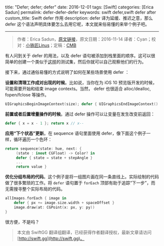 title: "Defer; defer; defer"
date: 2016-12-01
tags: [Swift]
categories: [Erica Sadun]
permalink: defer-defer-defer
keywords: swift defer,swift defer after
custom_title: Swift defer 作用
description: defer 译为延缓、推迟之意，那么 defer 这个语法声明具体要怎么去用它呢，本文就来俗易懂的来举个例子吧。

---
> 作者：Erica Sadun，[原文链接](http://ericasadun.com/2016/11/14/defer-defer-defer/)，原文日期：2016-11-14
> 译者：Cyan；校对：[小铁匠Linus](http://linusling.com)；定稿：[CMB](https://github.com/chenmingbiao)
  







<!--此处开始正文-->

有人问到关于 defer 的用法，以及 defer 语句被添加到栈里面的顺序。这可以很简单的创建一个类似于[这样](https://swiftlang.ng.bluemix.net/#/repl/5824ab08fc088d265a7e02a7)的测试集，然后你就可以自己观察他们的行为。

<!--more-->

接下来，通过通俗易懂的方式说明了如何在某些场景使用 defer ：

**设置和清理工作成对出现的时候**。比如说，当你在为 iOS 10 预览版开发的时候，可能需要开始和结束 image contexts。当然， defer 也很适合 alloc/dealloc, fopen/fclose 等操作。

```swift
UIGraphicsBeginImageContext(size); defer { UIGraphicsEndImageContext() }
```

**前置或者后置增量操作的时候**。通过 defer 操作可以让变量在发生改变前返回：

```swift
defer { x = x - 1 }; return x // x--
```

**应用“下个状态”更新**。在 sequence 语句里面使用 defer，像下面这个例子一样，循环遍历一个色环：

```swift
return sequence(state: hue, next: {
     (state : inout CGFloat) -> Color? in
     defer { state = state + stepAngle }
     ...
     return value }
```

**优化分组布局的代码**。这个例子是将一组图片画在同一条直线上。实际绘制的代码做了很多繁琐的工作。将 `defer` 语句置于 `forEach` 顶部有助于追踪“下一步”，而无需搜寻整个实际布局的代码。

```swift
allImages.forEach { image in
    defer { px += image.size.width + spaceOffset }
    image.draw(at: CGPoint(x: px, y: py))
}
```

很方便，不是吗？
> 本文由 SwiftGG 翻译组翻译，已经获得作者翻译授权，最新文章请访问 [http://swift.gg](http://swift.gg)。